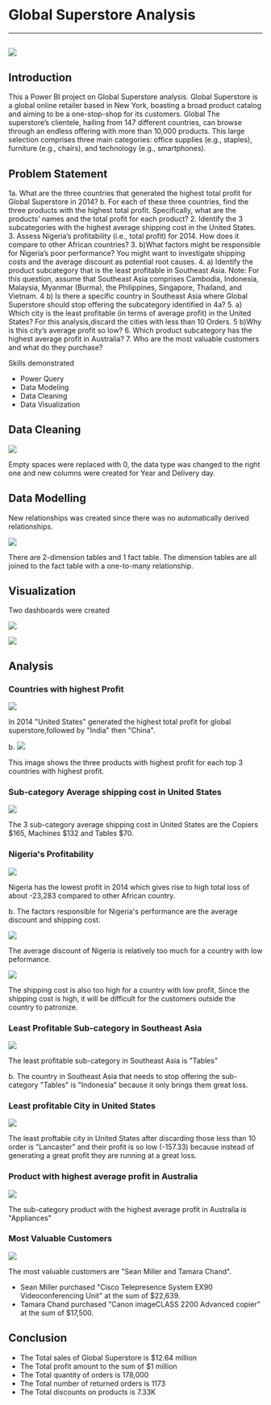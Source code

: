# Global Superstore Analysis
---
![](intro2.jpeg)
---
## Introduction
This a Power BI project on Global Superstore analysis.  Global Superstore is a global online retailer based in New York, boasting a broad product catalog and aiming to be a one-stop-shop for its customers. Global The superstore’s clientele, hailing from 147 different countries, can browse through an endless offering with more than 10,000 products. This large selection comprises three main categories: office supplies (e.g., staples), furniture (e.g., chairs), and technology (e.g., smartphones).

## Problem Statement
1a.  What are the three countries that generated the highest total profit for Global Superstore in 2014?
b.  For each of these three countries, find the three products with the highest total profit. Specifically,
what are the products’ names and the total profit for each product?
2.  Identify the 3 subcategories with the highest average shipping cost in the United States.
3. Assess Nigeria’s profitability (i.e., total profit) for 2014. How does it compare to other African countries?
3.  b)What factors might be responsible for Nigeria’s poor performance? You might want to investigate shipping costs and the average discount as potential root causes.
4.  a) Identify the product subcategory that is the least profitable in Southeast Asia.
Note: For this question, assume that Southeast Asia comprises Cambodia, Indonesia, Malaysia, Myanmar
(Burma), the Philippines, Singapore, Thailand, and Vietnam.
4    b)   Is there a specific country in Southeast Asia where Global Superstore should stop offering the subcategory identified in 4a?
5.  a) Which city is the least profitable (in terms of average profit) in the United States? For this analysis,discard the cities with less than 10 Orders.
5   b)Why is this city’s average profit so low?
 6.  Which product subcategory has the highest average profit in Australia?
 7.  Who are the most valuable customers and what do they purchase?

Skills demonstrated
- Power Query
- Data Modeling
- Data Cleaning
- Data Visualization

## Data Cleaning

![](dataclean.PNG)

Empty spaces were replaced with 0, the data type was changed to the right one and new columns were created for Year and Delivery day.

## Data Modelling
New relationships was created since there was no automatically derived relationships.

![](datamodel.JPG)

There are 2-dimension tables  and 1 fact table. The dimension tables are all joined to the fact table with a one-to-many relationship.

## Visualization
Two dashboards were created 

![](dashboard1.JPG)

![](dashboard2.JPG)

## Analysis

### Countries with highest Profit

![](profit.JPG)

In 2014 "United States" generated the highest total profit for global superstore,followed by "India" then "China".

b.  ![](productJPG)

This image shows the three products with highest profit for each top 3 countries with highest profit.

### Sub-category Average shipping cost in United States

![](ship.JPG)

The 3 sub-category average shipping cost in United States are the Copiers $165, Machines $132 and Tables $70.

### Nigeria's Profitability

![](nigeria.JPG)

Nigeria has the lowest profit in 2014 which gives rise to high total loss of about -23,283 compared to other African country.

b.  The factors responsible for Nigeria's performance  are the average discount and shipping cost.

![](africa.JPG)

The average discount of Nigeria is relatively too much for a country with low peformance.

![](cost.JPG)

 The shipping cost is also too high for a country with low profit, Since the shipping cost is high, it will be difficult for the customers outside the country to patronize.

 ### Least Profitable Sub-category in Southeast Asia

 ![](least.JPG)

 The least profitable sub-category in Southeast Asia is "Tables"

 b.  The country in Southeast Asia that needs to stop offering the sub-category "Tables" is "Indonesia" because it only brings them great loss.

 ### Least profitable City in United States
 
  ![](cities.JPG)

  The least proftable city in United States after discarding those less than 10 order is "Lancaster" and their profit is so low (-157.33) because instead of generating a great profit they are running at a great loss.

  ### Product with highest average profit in Australia

  ![](australia.JPG)

  The sub-category product with the highest average profit in Australia is "Appliances"

  ### Most Valuable Customers

  ![](customer.JPG)

  The most valuable customers are "Sean Miller and Tamara Chand".
 -  Sean Miller purchased "Cisco Telepresence System EX90 Videoconferencing Unit" at the sum of $22,639.
  - Tamara Chand purchased "Canon imageCLASS 2200 Advanced copier" at the sum of $17,500.

  ## Conclusion
- The Total sales of Global Superstore is $12.64 million
-  The Total profit amount to the sum of $1 million
- The Total quantity of orders is 178,000
-  The Total number of returned orders is 1173
- The Total discounts on products is 7.33K
  








